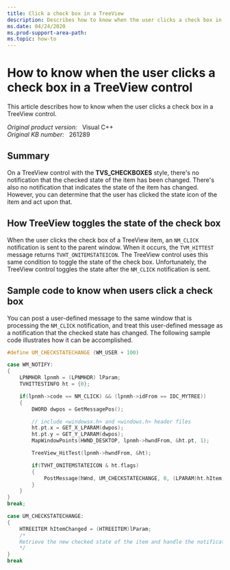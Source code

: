 ```yaml
---
title: Click a check box in a TreeView
description: Describes how to know when the user clicks a check box in a TreeView control.
ms.date: 04/24/2020
ms.prod-support-area-path: 
ms.topic: how-to
---
```

# How to know when the user clicks a check box in a TreeView control

This article describes how to know when the user clicks a check box in a TreeView control.

_Original product version:_ &nbsp;  Visual C++  
_Original KB number:_ &nbsp; 261289

## Summary

On a TreeView control with the **TVS_CHECKBOXES** style, there's no notification that the checked state of the item has been changed. There's also no notification that indicates the state of the item has changed. However, you can determine that the user has clicked the state icon of the item and act upon that.

## How TreeView toggles the state of the check box

When the user clicks the check box of a TreeView item, an `NM_CLICK` notification is sent to the parent window. When it occurs, the `TVM_HITTEST` message returns `TVHT_ONITEMSTATEICON`. The TreeView control uses this same condition to toggle the state of the check box. Unfortunately, the TreeView control toggles the state after the `NM_CLICK` notification is sent.

## Sample code to know when users click a check box

You can post a user-defined message to the same window that is processing the `NM_CLICK` notification, and treat this user-defined message as a notification that the checked state has changed. The following sample code illustrates how it can be accomplished.

```cpp
#define UM_CHECKSTATECHANGE (WM_USER + 100)

case WM_NOTIFY:
{
    LPNMHDR lpnmh = (LPNMHDR) lParam;
    TVHITTESTINFO ht = {0};

    if(lpnmh->code == NM_CLICK) && (lpnmh->idFrom == IDC_MYTREE))
    {
        DWORD dwpos = GetMessagePos();

        // include <windowsx.h> and <windows.h> header files
        ht.pt.x = GET_X_LPARAM(dwpos);
        ht.pt.y = GET_Y_LPARAM(dwpos);
        MapWindowPoints(HWND_DESKTOP, lpnmh->hwndFrom, &ht.pt, 1);

        TreeView_HitTest(lpnmh->hwndFrom, &ht);

        if(TVHT_ONITEMSTATEICON & ht.flags)
        {
            PostMessage(hWnd, UM_CHECKSTATECHANGE, 0, (LPARAM)ht.hItem);
        }
    }
}
break;

case UM_CHECKSTATECHANGE:
{
    HTREEITEM hItemChanged = (HTREEITEM)lParam;
    /*
    Retrieve the new checked state of the item and handle the notification.
    */
}
break
```
